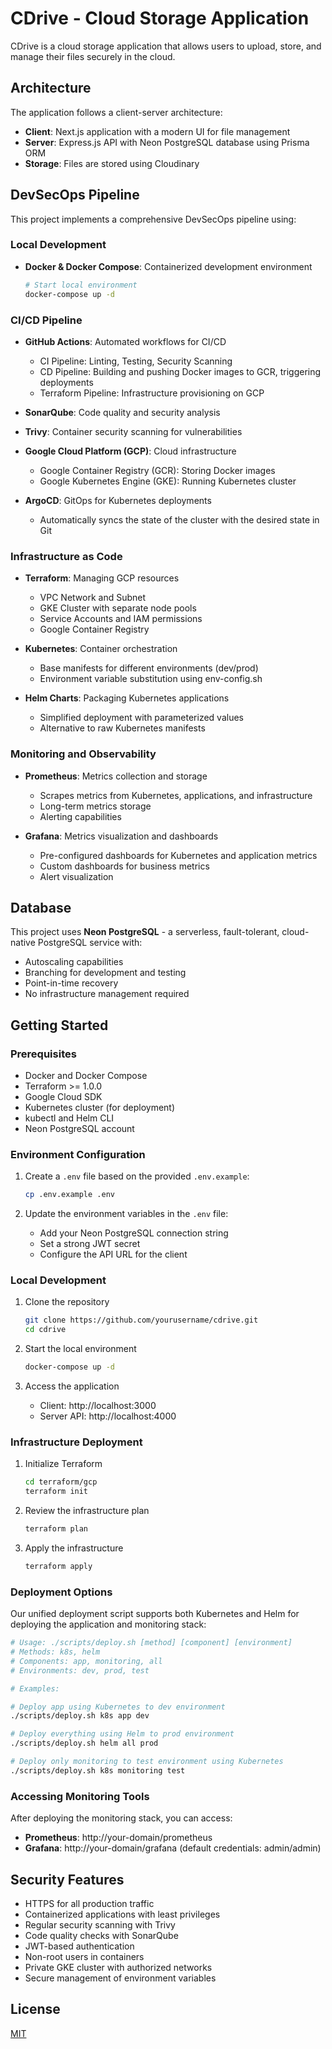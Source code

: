 # CDrive - Cloud Storage Application

CDrive is a cloud storage application that allows users to upload, store, and manage their files securely in the cloud.

## Architecture

The application follows a client-server architecture:

- **Client**: Next.js application with a modern UI for file management
- **Server**: Express.js API with Neon PostgreSQL database using Prisma ORM
- **Storage**: Files are stored using Cloudinary

## DevSecOps Pipeline

This project implements a comprehensive DevSecOps pipeline using:

### Local Development

- **Docker & Docker Compose**: Containerized development environment
  ```bash
  # Start local environment
  docker-compose up -d
  ```

### CI/CD Pipeline

- **GitHub Actions**: Automated workflows for CI/CD
  - CI Pipeline: Linting, Testing, Security Scanning
  - CD Pipeline: Building and pushing Docker images to GCR, triggering deployments
  - Terraform Pipeline: Infrastructure provisioning on GCP

- **SonarQube**: Code quality and security analysis

- **Trivy**: Container security scanning for vulnerabilities

- **Google Cloud Platform (GCP)**: Cloud infrastructure
  - Google Container Registry (GCR): Storing Docker images
  - Google Kubernetes Engine (GKE): Running Kubernetes cluster

- **ArgoCD**: GitOps for Kubernetes deployments
  - Automatically syncs the state of the cluster with the desired state in Git

### Infrastructure as Code

- **Terraform**: Managing GCP resources
  - VPC Network and Subnet
  - GKE Cluster with separate node pools
  - Service Accounts and IAM permissions
  - Google Container Registry

- **Kubernetes**: Container orchestration
  - Base manifests for different environments (dev/prod)
  - Environment variable substitution using env-config.sh
  
- **Helm Charts**: Packaging Kubernetes applications
  - Simplified deployment with parameterized values
  - Alternative to raw Kubernetes manifests

### Monitoring and Observability

- **Prometheus**: Metrics collection and storage
  - Scrapes metrics from Kubernetes, applications, and infrastructure
  - Long-term metrics storage
  - Alerting capabilities

- **Grafana**: Metrics visualization and dashboards
  - Pre-configured dashboards for Kubernetes and application metrics
  - Custom dashboards for business metrics
  - Alert visualization

## Database

This project uses **Neon PostgreSQL** - a serverless, fault-tolerant, cloud-native PostgreSQL service with:
- Autoscaling capabilities
- Branching for development and testing
- Point-in-time recovery
- No infrastructure management required

## Getting Started

### Prerequisites

- Docker and Docker Compose
- Terraform >= 1.0.0
- Google Cloud SDK
- Kubernetes cluster (for deployment)
- kubectl and Helm CLI
- Neon PostgreSQL account

### Environment Configuration

1. Create a `.env` file based on the provided `.env.example`:
   ```bash
   cp .env.example .env
   ```

2. Update the environment variables in the `.env` file:
   - Add your Neon PostgreSQL connection string
   - Set a strong JWT secret
   - Configure the API URL for the client

### Local Development

1. Clone the repository
   ```bash
   git clone https://github.com/yourusername/cdrive.git
   cd cdrive
   ```

2. Start the local environment
   ```bash
   docker-compose up -d
   ```

3. Access the application
   - Client: http://localhost:3000
   - Server API: http://localhost:4000

### Infrastructure Deployment

1. Initialize Terraform
   ```bash
   cd terraform/gcp
   terraform init
   ```

2. Review the infrastructure plan
   ```bash
   terraform plan
   ```

3. Apply the infrastructure
   ```bash
   terraform apply
   ```

### Deployment Options

Our unified deployment script supports both Kubernetes and Helm for deploying the application and monitoring stack:

```bash
# Usage: ./scripts/deploy.sh [method] [component] [environment]
# Methods: k8s, helm
# Components: app, monitoring, all
# Environments: dev, prod, test

# Examples:

# Deploy app using Kubernetes to dev environment
./scripts/deploy.sh k8s app dev

# Deploy everything using Helm to prod environment
./scripts/deploy.sh helm all prod

# Deploy only monitoring to test environment using Kubernetes
./scripts/deploy.sh k8s monitoring test
```

### Accessing Monitoring Tools

After deploying the monitoring stack, you can access:

- **Prometheus**: http://your-domain/prometheus
- **Grafana**: http://your-domain/grafana (default credentials: admin/admin)

## Security Features

- HTTPS for all production traffic
- Containerized applications with least privileges
- Regular security scanning with Trivy
- Code quality checks with SonarQube
- JWT-based authentication
- Non-root users in containers
- Private GKE cluster with authorized networks
- Secure management of environment variables

## License

[MIT](LICENSE)